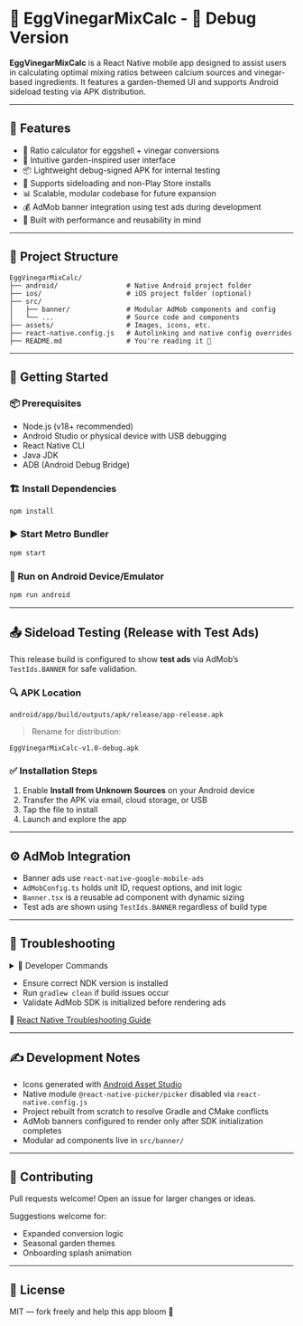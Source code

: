 # 🥚 EggVinegarMixCalc - 🐛 Debug Version

**EggVinegarMixCalc** is a React Native mobile app designed to assist users in calculating optimal mixing ratios between calcium sources and vinegar-based ingredients. It features a garden-themed UI and supports Android sideload testing via APK distribution.

---

## 🚀 Features

- 🌱 Ratio calculator for eggshell + vinegar conversions  
- 🍋 Intuitive garden-inspired user interface  
- 📦 Lightweight debug-signed APK for internal testing  
- 📲 Supports sideloading and non-Play Store installs  
- 📊 Scalable, modular codebase for future expansion  
- 💰 AdMob banner integration using test ads during development  
- 🎯 Built with performance and reusability in mind

---

## 📁 Project Structure

```
EggVinegarMixCalc/
├── android/                 # Native Android project folder
├── ios/                     # iOS project folder (optional)
├── src/
│   ├── banner/              # Modular AdMob components and config
│   └── ...                  # Source code and components
├── assets/                  # Images, icons, etc.
├── react-native.config.js   # Autolinking and native config overrides
├── README.md                # You're reading it 🌟
```

---

## 🔧 Getting Started

### 📦 Prerequisites

- Node.js (v18+ recommended)  
- Android Studio or physical device with USB debugging  
- React Native CLI  
- Java JDK  
- ADB (Android Debug Bridge)

### 🏗️ Install Dependencies

```bash
npm install
```

### ▶️ Start Metro Bundler

```bash
npm start
```

### 📱 Run on Android Device/Emulator

```bash
npm run android
```

---

## 📤 Sideload Testing (Release with Test Ads)

This release build is configured to show **test ads** via AdMob’s `TestIds.BANNER` for safe validation.

### 🔍 APK Location

```
android/app/build/outputs/apk/release/app-release.apk
```

> Rename for distribution:
```
EggVinegarMixCalc-v1.0-debug.apk
```

### ✅ Installation Steps

1. Enable **Install from Unknown Sources** on your Android device  
2. Transfer the APK via email, cloud storage, or USB  
3. Tap the file to install  
4. Launch and explore the app

---

## ⚙️ AdMob Integration

- Banner ads use `react-native-google-mobile-ads`
- `AdMobConfig.ts` holds unit ID, request options, and init logic
- `Banner.tsx` is a reusable ad component with dynamic sizing
- Test ads are shown using `TestIds.BANNER` regardless of build type

---

## 🧪 Troubleshooting

<details>
<summary>🧰 Developer Commands</summary>

```bash
# Clean build artifacts
./gradlew clean

# Rebuild and install to device
npx react-native run-android

# Generate debug APK for sideloading
./gradlew assembleDebug

# Generate release APK (test ads must be hardcoded)
./gradlew assembleRelease

# Start Metro server
npm start
```

</details>

- Ensure correct NDK version is installed  
- Run `gradlew clean` if build issues occur  
- Validate AdMob SDK is initialized before rendering ads

🔗 [React Native Troubleshooting Guide](https://reactnative.dev/docs/troubleshooting)

---

## ✍️ Development Notes

- Icons generated with [Android Asset Studio](https://romannurik.github.io/AndroidAssetStudio/)  
- Native module `@react-native-picker/picker` disabled via `react-native.config.js`  
- Project rebuilt from scratch to resolve Gradle and CMake conflicts  
- AdMob banners configured to render only after SDK initialization completes  
- Modular ad components live in `src/banner/`

---

## 🙌 Contributing

Pull requests welcome! Open an issue for larger changes or ideas.

Suggestions welcome for:
- Expanded conversion logic  
- Seasonal garden themes  
- Onboarding splash animation

---

## 📄 License

MIT — fork freely and help this app bloom 🌻